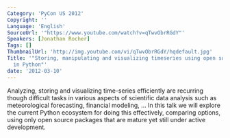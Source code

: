 ```yaml
---
Category: 'PyCon US 2012'
Copyright: ''
Language: 'English'
SourceUrl: '"https://www.youtube.com/watch?v=qTwvObrRGdY"'
Speakers: [Jonathan Rocher]
Tags: []
ThumbnailUrl: 'http://img.youtube.com/vi/qTwvObrRGdY/hqdefault.jpg'
Title: '"Storing, manipulating and visualizing timeseries using open source packages
  in Python"'
date: '2012-03-10'
---
```

Analyzing, storing and visualizing time-series efficiently are recurring
though difficult tasks in various aspects of scientific data analysis such as
meteorological forecasting, financial modeling, ... In this talk we will
explore the current Python ecosystem for doing this effectively, comparing
options, using only open source packages that are mature yet still under
active development.


